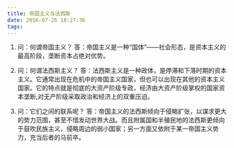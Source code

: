 ```yaml
---
title: 帝国主义与法西斯
date: 2016-07-26 18:27:36
tags: 
---
```


1. 问：何谓帝国主义？
答：帝国主义是一种“国体”——社会形态，是资本主义的最高阶段，垄断资本占绝对优势。

2. 问：何谓法西斯主义？
答：法西斯主义是一种政体，是停滞和下落时期的资本主义。它通常出现在危机中的帝国主义国家，但也可以出现在其他的资本主义国家。它的特点就是彻底的大资产阶级专政，经济由大资产阶级掌权的国家资本垄断,对无产阶级采取政治和经济上的双重压迫。

3. 问：它们之间的联系呢？
答：帝国主义的法西斯倾向于侵略扩张，以谋求更大的势力范围，甚至不惜发动世界大战。而且附属国和半殖民地的法西斯更倾向于鼓吹民族主义，侵略周边的弱小国家；另一方面又依附于某一帝国主义势力，充当后者的马前卒。
